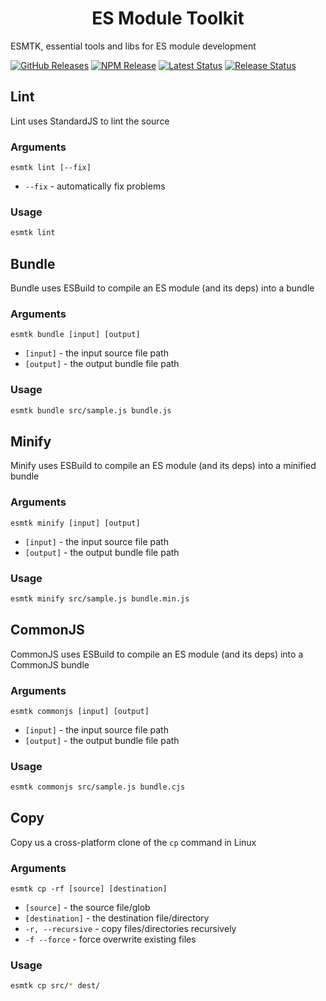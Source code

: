 <h1 align="center">ES Module Toolkit</h1>

ESMTK, essential tools and libs for ES module development

[![GitHub Releases](https://badgen.net/github/tag/vanillaes/esmtk)](https://github.com/vanillaes/esmtk/releases)
[![NPM Release](https://badgen.net/npm/v/esmtk)](https://www.npmjs.com/package/esmtk)
[![Latest Status](https://github.com/vanillaes/esmtk/workflows/Latest/badge.svg)](https://github.com/vanillaes/esmtk/actions)
[![Release Status](https://github.com/vanillaes/esmtk/workflows/Release/badge.svg)](https://github.com/vanillaes/esmtk/actions)


## Lint

Lint uses StandardJS to lint the source

### Arguments

`esmtk lint [--fix]`

- `--fix` - automatically fix problems

### Usage

```sh
esmtk lint
```

## Bundle

Bundle uses ESBuild to compile an ES module (and its deps) into a bundle

### Arguments

`esmtk bundle [input] [output]`

- `[input]` - the input source file path
- `[output]` - the output bundle file path

### Usage

```sh
esmtk bundle src/sample.js bundle.js
```

## Minify

Minify uses ESBuild to compile an ES module (and its deps) into a minified bundle

### Arguments

`esmtk minify [input] [output]`

- `[input]` - the input source file path
- `[output]` - the output bundle file path

### Usage

```sh
esmtk minify src/sample.js bundle.min.js
```

## CommonJS

CommonJS uses ESBuild to compile an ES module (and its deps) into a CommonJS bundle

### Arguments

`esmtk commonjs [input] [output]`

- `[input]` - the input source file path
- `[output]` - the output bundle file path

### Usage

```sh
esmtk commonjs src/sample.js bundle.cjs
```

## Copy

Copy us a cross-platform clone of the `cp` command in Linux

### Arguments

`esmtk cp -rf [source] [destination]`

- `[source]` - the source file/glob
- `[destination]` - the destination file/directory
- `-r, --recursive` - copy files/directories recursively
- `-f --force` - force overwrite existing files

### Usage

```sh
esmtk cp src/* dest/
```
